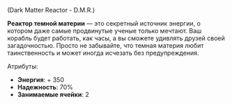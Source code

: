 (Dark Matter Reactor - D.M.R.)

**Реактор темной материи** — это секретный источник энергии, о котором даже самые продвинутые ученые только мечтают. Ваш корабль будет работать, как часы, а вы сможете удивлять друзей своей загадочностью. Просто не забывайте, что темная материя любит таинственность и может иногда исчезать без предупреждения.

Атрибуты:
- **Энергия**: + 350
- **Надежность**: 70%
- **Занимаемые ячейки**: 2
